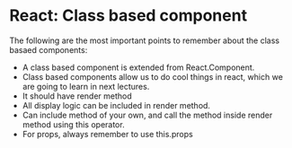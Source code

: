 
# React: Class based component

The following are the most important points to remember about the class basaed components:

- A class based component is extended from React.Component. 
- Class based components allow us to do cool things in react, which we are going to learn in next lectures. 
- It should have render method
- All display logic can be included in render method.
- Can include method of your own, and call the  method inside render method using this operator.
- For props, always remember to use this.props